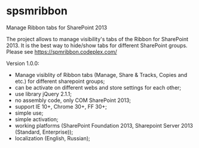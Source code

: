 # spsmribbon
Manage Ribbon tabs for SharePoint 2013

The project allows to manage visibility's tabs of the Ribbon for SharePoint 2013. It is the best way to hide/show tabs for different SharePoint groups. Please see https://spmribbon.codeplex.com/

Version 1.0.0:

* Manage visiblity of Ribbon tabs (Manage, Share & Tracks, Copies and etc.) for different sharepoint groups;
* can be activate on different webs and store settings for each other;
* use library jQuery 2.1.1;
* no assembly code, only COM SharePoint 2013;
* support IE 10+, Chrome 30+, FF 30+;
* simple use;
* simple activation;
* working platforms (SharePoint Foundation 2013, Sharepoint Server 2013 (Standard, Enterprise)); 
* localization (English, Russian); 
